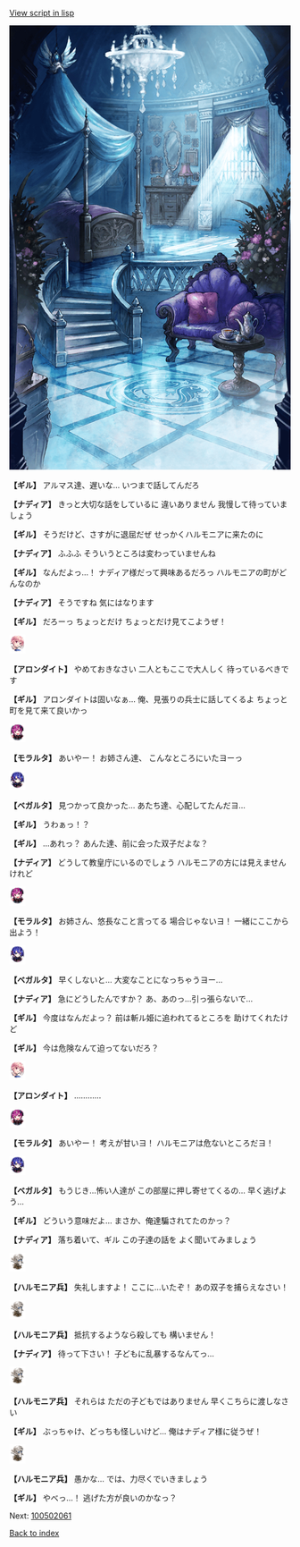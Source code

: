 [View script in lisp](../scripts/100502051.txt)

![400_angel_castle_room.png](../images/backgrounds/400_angel_castle_room.png)

**【ギル】**
アルマス達、遅いな…
いつまで話してんだろ

**【ナディア】**
きっと大切な話をしているに
違いありません
我慢して待っていましょう

**【ギル】**
そうだけど、さすがに退屈だぜ
せっかくハルモニアに来たのに

**【ナディア】**
ふふふ
そういうところは変わっていませんね

**【ギル】**
なんだよっ…！
ナディア様だって興味あるだろっ
ハルモニアの町がどんなのか

**【ナディア】**
そうですね
気にはなります

**【ギル】**
だろーっ
ちょっとだけ
ちょっとだけ見てこようぜ！

<img src="../images/units/3100711.png" alt="3100711.png" height="34"/>

**【アロンダイト】**
やめておきなさい
二人ともここで大人しく
待っているべきです

**【ギル】**
アロンダイトは固いなぁ…
俺、見張りの兵士に話してくるよ
ちょっと町を見て来て良いかっ

<img src="../images/units/3104011.png" alt="3104011.png" height="34"/>

**【モラルタ】**
あいやー！
お姉さん達、
こんなところにいたヨーっ

<img src="../images/units/3104111.png" alt="3104111.png" height="34"/>

**【ベガルタ】**
見つかって良かった…
あたち達、心配してたんだヨ…

**【ギル】**
うわぁっ！？

**【ギル】**
…あれっ？
あんた達、前に会った双子だよな？

**【ナディア】**
どうして教皇庁にいるのでしょう
ハルモニアの方には見えませんけれど

<img src="../images/units/3104011.png" alt="3104011.png" height="34"/>

**【モラルタ】**
お姉さん、悠長なこと言ってる
場合じゃないヨ！
一緒にここから出よう！

<img src="../images/units/3104111.png" alt="3104111.png" height="34"/>

**【ベガルタ】**
早くしないと…
大変なことになっちゃうヨー…

**【ナディア】**
急にどうしたんですか？
あ、あのっ…引っ張らないで…

**【ギル】**
今度はなんだよっ？
前は斬ル姫に追われてるところを
助けてくれたけど

**【ギル】**
今は危険なんて迫ってないだろ？

<img src="../images/units/3100711.png" alt="3100711.png" height="34"/>

**【アロンダイト】**
…………

<img src="../images/units/3104011.png" alt="3104011.png" height="34"/>

**【モラルタ】**
あいやー！
考えが甘いヨ！
ハルモニアは危ないところだヨ！

<img src="../images/units/3104111.png" alt="3104111.png" height="34"/>

**【ベガルタ】**
もうじき…怖い人達が
この部屋に押し寄せてくるの…
早く逃げよう…

**【ギル】**
どういう意味だよ…
まさか、俺達騙されてたのかっ？

**【ナディア】**
落ち着いて、ギル
この子達の話を
よく聞いてみましょう

<img src="../images/units/3810001.png" alt="3810001.png" height="34"/>

**【ハルモニア兵】**
失礼しますよ！
ここに…いたぞ！
あの双子を捕らえなさい！

<img src="../images/units/3810001.png" alt="3810001.png" height="34"/>

**【ハルモニア兵】**
抵抗するようなら殺しても
構いません！

**【ナディア】**
待って下さい！
子どもに乱暴するなんてっ…

<img src="../images/units/3810001.png" alt="3810001.png" height="34"/>

**【ハルモニア兵】**
それらは
ただの子どもではありません
早くこちらに渡しなさい

**【ギル】**
ぶっちゃけ、どっちも怪しいけど…
俺はナディア様に従うぜ！

<img src="../images/units/3810001.png" alt="3810001.png" height="34"/>

**【ハルモニア兵】**
愚かな…
では、力尽くでいきましょう

**【ギル】**
やべっ…！
逃げた方が良いのかなっ？


Next: [100502061](100502061.md)

[Back to index](index.md)
